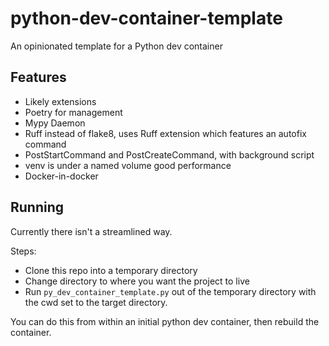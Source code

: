 # python-dev-container-template
An opinionated template for a Python dev container

## Features
- Likely extensions
- Poetry for management
- Mypy Daemon
- Ruff instead of flake8, uses Ruff extension which features an autofix command
- PostStartCommand and PostCreateCommand, with background script
- venv is under a named volume good performance
- Docker-in-docker


## Running
Currently there isn't a streamlined way.

Steps:
- Clone this repo into a temporary directory
- Change directory to where you want the project to live
- Run `py_dev_container_template.py` out of the temporary directory with the cwd set to the target directory.

You can do this from within an initial python dev container, then rebuild the container.
